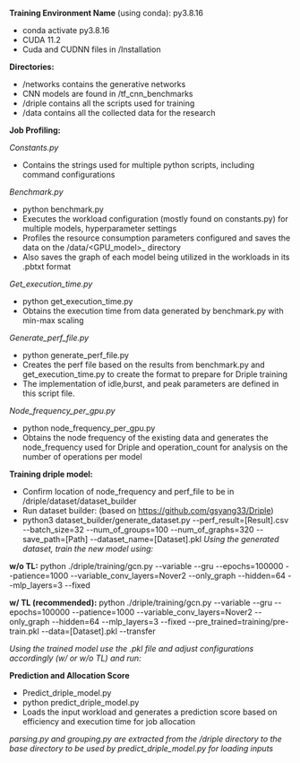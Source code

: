**Training Environment Name** (using conda): py3.8.16
- conda activate py3.8.16
- CUDA 11.2
- Cuda and CUDNN files in /Installation
  
**Directories:**
- /networks contains the generative networks
- CNN models are found in /tf_cnn_benchmarks
- /driple contains all the scripts used for training
- /data contains all the collected data for the research
  
**Job Profiling:**

*Constants.py*
- Contains the strings used for multiple python scripts, including command configurations
  
*Benchmark.py*
- python benchmark.py
- Executes the workload configuration (mostly found on constants.py) for multiple models, hyperparameter settings
- Profiles the resource consumption parameters configured and saves the data on the /data/<GPU_model>_<dataset> directory
- Also saves the graph of each model being utilized in the workloads in its .pbtxt format
  
*Get_execution_time.py*
- python get_execution_time.py
- Obtains the execution time from data generated by benchmark.py with min-max scaling

*Generate_perf_file.py*

- python generate_perf_file.py
- Creates the perf file based on the results from benchmark.py and get_execution_time.py to create the format to prepare for Driple training
- The implementation of idle,burst, and peak parameters are defined in this script file.
  
*Node_frequency_per_gpu.py*

- python node_frequency_per_gpu.py
- Obtains the node frequency of the existing data and generates the node_frequency used for Driple and operation_count for analysis on the number of operations per model

**Training driple model:**

- Confirm location of node_frequency and perf_file to be in /driple/dataset/dataset_builder
- Run dataset builder: (based on https://github.com/gsyang33/Driple)
- python3 dataset_builder/generate_dataset.py --perf_result=[Result].csv --batch_size=32 --num_of_groups=100 --num_of_graphs=320 --save_path=[Path] --dataset_name=[Dataset].pkl
  *Using the generated dataset, train the new model using:*

**w/o TL:**
python ./driple/training/gcn.py --variable --gru --epochs=100000 --patience=1000 --variable_conv_layers=Nover2 --only_graph --hidden=64 --mlp_layers=3 --fixed 

**w/ TL (recommended):**
python ./driple/training/gcn.py --variable --gru --epochs=100000 --patience=1000 --variable_conv_layers=Nover2 --only_graph --hidden=64 --mlp_layers=3 --fixed --pre_trained=training/pre-train.pkl --data=[Dataset].pkl --transfer

*Using the trained model use the .pkl file and adjust configurations accordingly (w/ or w/o TL) and run:*

**Prediction and Allocation Score**
- Predict_driple_model.py
- python predict_driple_model.py
- Loads the input workload and generates a prediction score based on efficiency and execution time for job allocation

*parsing.py and grouping.py are extracted from the /driple directory to the base directory to be used by predict_driple_model.py for loading inputs*
